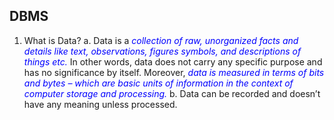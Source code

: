 <!-- DBMS  -->

## DBMS
1. What is Data?
        a. Data is a <span style="color:blue">*collection of raw, unorganized facts and details like text, observations, figures symbols,
        and descriptions of things etc.* </span>
        In other words, data does not carry any specific purpose and has no significance by itself.
        Moreover,  <span style="color:blue">*data is measured in terms of bits and bytes – which are basic units of information in the
        context of computer storage and processing.* </span>
        b. Data can be recorded and doesn’t have any meaning unless processed.
        
